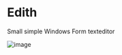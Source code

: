 # Edith
 Small simple Windows Form texteditor

![image](https://github.com/AnieSteph2020/Edith/assets/105772285/80f08423-b63c-4046-bd3f-2b06474c5aa2)

